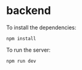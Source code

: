 # backend

To install the dependencies:

```
npm install
```

To run the server:

```
npm run dev
```
